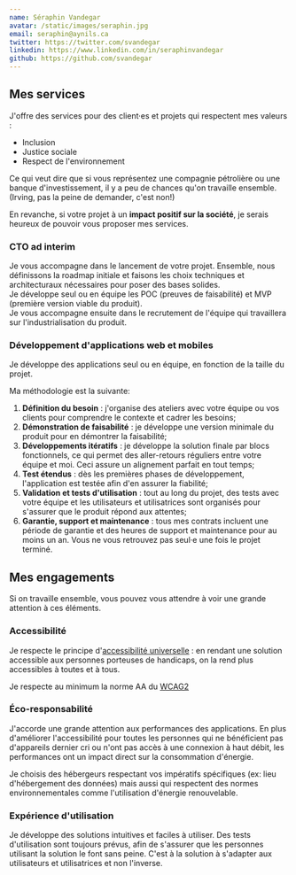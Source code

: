 ```yaml
---
name: Séraphin Vandegar
avatar: /static/images/seraphin.jpg
email: seraphin@aynils.ca
twitter: https://twitter.com/svandegar
linkedin: https://www.linkedin.com/in/seraphinvandegar
github: https://github.com/svandegar
---
```


## Mes services

J'offre des services pour des client·es et projets qui respectent mes valeurs :

- Inclusion
- Justice sociale
- Respect de l'environnement

Ce qui veut dire que si vous représentez une compagnie pétrolière ou une banque d'investissement, il y a peu de chances qu'on travaille ensemble. (Irving, pas la peine de demander, c'est non!)

En revanche, si votre projet à un **impact positif sur la société**, je serais heureux de pouvoir vous proposer mes services.

### CTO ad interim

Je vous accompagne dans le lancement de votre projet. Ensemble, nous définissons la roadmap initiale et faisons les choix techniques et architecturaux nécessaires pour poser des bases solides.  
Je développe seul ou en équipe les POC (preuves de faisabilité) et MVP (première version viable du produit).  
Je vous accompagne ensuite dans le recrutement de l'équipe qui travaillera sur l'industrialisation du produit.

### Développement d'applications web et mobiles

Je développe des applications seul ou en équipe, en fonction de la taille du projet.

Ma méthodologie est la suivante:

1. **Définition du besoin** : j'organise des ateliers avec votre équipe ou vos clients pour comprendre le contexte et cadrer les besoins;
2. **Démonstration de faisabilité** : je développe une version minimale du produit pour en démontrer la faisabilité;
3. **Développements itératifs** : je développe la solution finale par blocs fonctionnels, ce qui permet des aller-retours réguliers entre votre équipe et moi. Ceci assure un alignement parfait en tout temps;
4. **Test étendus** : dès les premières phases de développement, l'application est testée afin d'en assurer la fiabilité;
5. **Validation et tests d'utilisation** : tout au long du projet, des tests avec votre équipe et les utilisateurs et utilisatrices sont organisés pour s'assurer que le produit répond aux attentes;
6. **Garantie, support et maintenance** : tous mes contrats incluent une période de garantie et des heures de support et maintenance pour au moins un an. Vous ne vous retrouvez pas seul·e une fois le projet terminé.

## Mes engagements

Si on travaille ensemble, vous pouvez vous attendre à voir une grande attention à ces éléments.

### Accessibilité

Je respecte le principe d'[accessibilité universelle](https://seraphin.dev/blog/accessibilite-profite-a-tout-le-monde/) : en rendant une solution accessible aux personnes porteuses de handicaps, on la rend plus accessibles à toutes et à tous.

Je respecte au minimum la norme AA du [WCAG2](https://www.w3.org/WAI/standards-guidelines/wcag/)

### Éco-responsabilité

J'accorde une grande attention aux performances des applications. En plus d'améliorer l'accessibilité pour toutes les personnes qui ne bénéficient pas d'appareils dernier cri ou n'ont pas accès à une connexion à haut débit, les performances ont un impact direct sur la consommation d'énergie.

Je choisis des hébergeurs respectant vos impératifs spécifiques (ex: lieu d'hébergement des données) mais aussi qui respectent des normes environnementales comme l'utilisation d'énergie renouvelable.

### Expérience d'utilisation

Je développe des solutions intuitives et faciles à utiliser. Des tests d'utilisation sont toujours prévus, afin de s'assurer que les personnes utilisant la solution le font sans peine. C'est à la solution à s'adapter aux utilisateurs et utilisatrices et non l'inverse.
